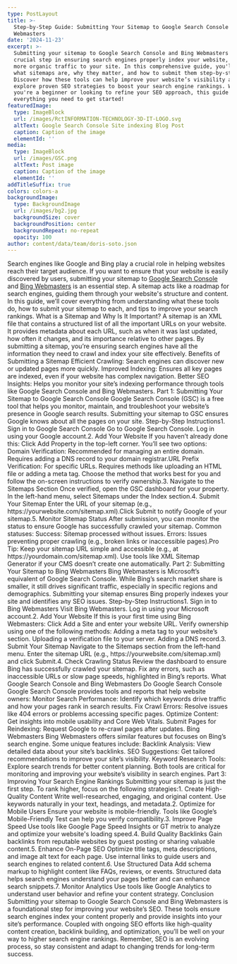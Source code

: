 ```yaml
---
type: PostLayout
title: >-
  Step-by-Step Guide: Submitting Your Sitemap to Google Search Console and Bing
  Webmasters
date: '2024-11-23'
excerpt: >-
  Submitting your sitemap to Google Search Console and Bing Webmasters is a
  crucial step in ensuring search engines properly index your website, driving
  more organic traffic to your site. In this comprehensive guide, you'll learn
  what sitemaps are, why they matter, and how to submit them step-by-step.
  Discover how these tools can help improve your website’s visibility and
  explore proven SEO strategies to boost your search engine rankings. Whether
  you're a beginner or looking to refine your SEO approach, this guide has
  everything you need to get started!
featuredImage:
  type: ImageBlock
  url: /images/RctINFORMATION-TECHNOLOGY-3D-IT-LOGO.svg
  altText: Google Search Console Site indexing Blog Post
  caption: Caption of the image
  elementId: ''
media:
  type: ImageBlock
  url: /images/GSC.png
  altText: Post image
  caption: Caption of the image
  elementId: ''
addTitleSuffix: true
colors: colors-a
backgroundImage:
  type: BackgroundImage
  url: /images/bg2.jpg
  backgroundSize: cover
  backgroundPosition: center
  backgroundRepeat: no-repeat
  opacity: 100
author: content/data/team/doris-soto.json
---
```

Search engines like Google and Bing play a crucial role in helping websites reach their target audience. If you want to ensure that your website is easily discovered by users, submitting your sitemap to [Google Search Console](https://search.google.com/search-console) and [Bing Webmasters](https://www.bing.com/webmasters) is an essential step. A sitemap acts like a roadmap for search engines, guiding them through your website's structure and content. In this guide, we’ll cover everything from understanding what these tools do, how to submit your sitemap to each, and tips to improve your search rankings. What is a Sitemap and Why Is It Important? A sitemap is an XML file that contains a structured list of all the important URLs on your website. It provides metadata about each URL, such as when it was last updated, how often it changes, and its importance relative to other pages. By submitting a sitemap, you’re ensuring search engines have all the information they need to crawl and index your site effectively. Benefits of Submitting a Sitemap Efficient Crawling: Search engines can discover new or updated pages more quickly. Improved Indexing: Ensures all key pages are indexed, even if your website has complex navigation. Better SEO Insights: Helps you monitor your site’s indexing performance through tools like Google Search Console and Bing Webmasters. Part 1: Submitting Your Sitemap to Google Search Console Google Search Console (GSC) is a free tool that helps you monitor, maintain, and troubleshoot your website’s presence in Google search results. Submitting your sitemap to GSC ensures Google knows about all the pages on your site. Step-by-Step Instructions1. Sign in to Google Search Console Go to Google Search Console. Log in using your Google account.2. Add Your Website If you haven’t already done this: Click Add Property in the top-left corner. You’ll see two options: Domain Verification: Recommended for managing an entire domain. Requires adding a DNS record to your domain registrar.URL Prefix Verification: For specific URLs. Requires methods like uploading an HTML file or adding a meta tag. Choose the method that works best for you and follow the on-screen instructions to verify ownership.3. Navigate to the Sitemaps Section Once verified, open the GSC dashboard for your property. In the left-hand menu, select Sitemaps under the Index section.4. Submit Your Sitemap Enter the URL of your sitemap (e.g., https\://yourwebsite.com/sitemap.xml).Click Submit to notify Google of your sitemap.5. Monitor Sitemap Status After submission, you can monitor the status to ensure Google has successfully crawled your sitemap. Common statuses: Success: Sitemap processed without issues. Errors: Issues preventing proper crawling (e.g., broken links or inaccessible pages).Pro Tip: Keep your sitemap URL simple and accessible (e.g., at https\://yourdomain.com/sitemap.xml). Use tools like XML Sitemap Generator if your CMS doesn’t create one automatically. Part 2: Submitting Your Sitemap to Bing Webmasters Bing Webmasters is Microsoft’s equivalent of Google Search Console. While Bing’s search market share is smaller, it still drives significant traffic, especially in specific regions and demographics. Submitting your sitemap ensures Bing properly indexes your site and identifies any SEO issues. Step-by-Step Instructions1. Sign in to Bing Webmasters Visit Bing Webmasters. Log in using your Microsoft account.2. Add Your Website If this is your first time using Bing Webmasters: Click Add a Site and enter your website URL. Verify ownership using one of the following methods: Adding a meta tag to your website’s  section. Uploading a verification file to your server. Adding a DNS record.3. Submit Your Sitemap Navigate to the Sitemaps section from the left-hand menu. Enter the sitemap URL (e.g., https\://yourwebsite.com/sitemap.xml) and click Submit.4. Check Crawling Status Review the dashboard to ensure Bing has successfully crawled your sitemap. Fix any errors, such as inaccessible URLs or slow page speeds, highlighted in Bing’s reports. What Google Search Console and Bing Webmasters Do Google Search Console Google Search Console provides tools and reports that help website owners: Monitor Search Performance: Identify which keywords drive traffic and how your pages rank in search results. Fix Crawl Errors: Resolve issues like 404 errors or problems accessing specific pages. Optimize Content: Get insights into mobile usability and Core Web Vitals. Submit Pages for Reindexing: Request Google to re-crawl pages after updates. Bing Webmasters Bing Webmasters offers similar features but focuses on Bing’s search engine. Some unique features include: Backlink Analysis: View detailed data about your site’s backlinks. SEO Suggestions: Get tailored recommendations to improve your site’s visibility. Keyword Research Tools: Explore search trends for better content planning. Both tools are critical for monitoring and improving your website’s visibility in search engines. Part 3: Improving Your Search Engine Rankings Submitting your sitemap is just the first step. To rank higher, focus on the following strategies:1. Create High-Quality Content Write well-researched, engaging, and original content. Use keywords naturally in your text, headings, and metadata.2. Optimize for Mobile Users Ensure your website is mobile-friendly. Tools like Google’s Mobile-Friendly Test can help you verify compatibility.3. Improve Page Speed Use tools like Google Page Speed Insights or GT metrix to analyze and optimize your website's loading speed.4. Build Quality Backlinks Gain backlinks from reputable websites by guest posting or sharing valuable content.5. Enhance On-Page SEO Optimize title tags, meta descriptions, and image alt text for each page. Use internal links to guide users and search engines to related content.6. Use Structured Data Add schema markup to highlight content like FAQs, reviews, or events. Structured data helps search engines understand your pages better and can enhance search snippets.7. Monitor Analytics Use tools like Google Analytics to understand user behavior and refine your content strategy. Conclusion Submitting your sitemap to Google Search Console and Bing Webmasters is a foundational step for improving your website’s SEO. These tools ensure search engines index your content properly and provide insights into your site’s performance. Coupled with ongoing SEO efforts like high-quality content creation, backlink building, and optimization, you’ll be well on your way to higher search engine rankings. Remember, SEO is an evolving process, so stay consistent and adapt to changing trends for long-term success.

